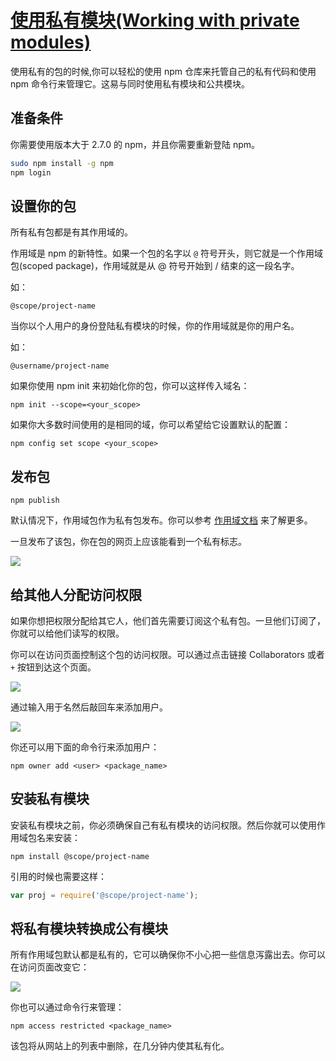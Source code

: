 # [使用私有模块(Working with private modules)](https://docs.npmjs.com/private-modules/intro#working-with-private-modules)

使用私有的包的时候,你可以轻松的使用 npm 仓库来托管自己的私有代码和使用 npm 命令行来管理它。这易与同时使用私有模块和公共模块。

## 准备条件

你需要使用版本大于 2.7.0 的 npm，并且你需要重新登陆 npm。

``` sh
sudo npm install -g npm
npm login
```

## 设置你的包

所有私有包都是有其作用域的。

作用域是 npm 的新特性。如果一个包的名字以 `@` 符号开头，则它就是一个作用域包(scoped package)，作用域就是从 @ 符号开始到 / 结束的这一段名字。

如：

`@scope/project-name`

当你以个人用户的身份登陆私有模块的时候，你的作用域就是你的用户名。

如：

`@username/project-name`

如果你使用 npm init 来初始化你的包，你可以这样传入域名：

`npm init --scope=<your_scope>`

如果你大多数时间使用的是相同的域，你可以希望给它设置默认的配置：

`npm config set scope <your_scope>`

## 发布包

`npm publish`

默认情况下，作用域包作为私有包发布。你可以参考 [作用域文档](https://docs.npmjs.com/getting-started/scoped-packages) 来了解更多。

一旦发布了该包，你在包的网页上应该能看到一个私有标志。

![](https://docs.npmjs.com/images/private-modules/private-flag.png)

## 给其他人分配访问权限

如果你想把权限分配给其它人，他们首先需要订阅这个私有包。一旦他们订阅了，你就可以给他们读写的权限。

你可以在访问页面控制这个包的访问权限。可以通过点击链接 Collaborators 或者 `+` 按钮到达这个页面。

![](http://npmblog-images.surge.sh/static-pages/collaborators-page.png)

通过输入用于名然后敲回车来添加用户。

![](http://npmblog-images.surge.sh/static-pages/add-collaborator.gif)

你还可以用下面的命令行来添加用户：

`npm owner add <user> <package_name>`

## 安装私有模块

安装私有模块之前，你必须确保自己有私有模块的访问权限。然后你就可以使用作用域包名来安装：

`npm install @scope/project-name`

引用的时候也需要这样：

```js
var proj = require('@scope/project-name');
```

## 将私有模块转换成公有模块

所有作用域包默认都是私有的，它可以确保你不小心把一些信息泻露出去。你可以在访问页面改变它：

![](http://npmblog-images.surge.sh/static-pages/make-private-ui.gif)

你也可以通过命令行来管理：

`npm access restricted <package_name>`

该包将从网站上的列表中删除，在几分钟内使其私有化。
